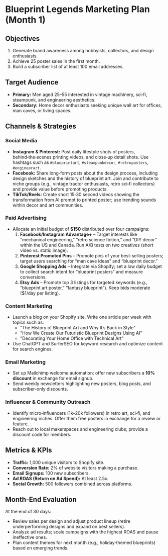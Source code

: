 # Blueprint Legends Marketing Plan (Month 1)

## Objectives
1. Generate brand awareness among hobbyists, collectors, and design enthusiasts.
2. Achieve 25 poster sales in the first month.
3. Build a subscriber list of at least 100 email addresses.

## Target Audience
- **Primary:** Men aged 25–55 interested in vintage machinery, sci‑fi, steampunk, and engineering aesthetics.
- **Secondary:** Home decor enthusiasts seeking unique wall art for offices, man caves, or living spaces.

## Channels & Strategies

### Social Media
- **Instagram & Pinterest:** Post daily lifestyle shots of posters, behind‑the‑scenes printing videos, and close‑up detail shots. Use hashtags such as `#blueprintart`, `#steampunkdecor`, `#retroposters`, `#engineerart`.
- **Facebook:** Share long‑form posts about the design process, including design sketches and the history of blueprint art. Join and contribute to niche groups (e.g., vintage tractor enthusiasts, retro sci‑fi collectors) and provide value before promoting products.
- **TikTok/Reels:** Create short 15‑30 second videos showing the transformation from AI prompt to printed poster; use trending sounds within decor and art communities.

### Paid Advertising
- Allocate an initial budget of **$150** distributed over four campaigns:
  1. **Facebook/Instagram Advantage+** – Target interests like “mechanical engineering,” “retro science fiction,” and “DIY decor” within the US and Canada. Run A/B tests on two creatives (short video vs. static image).  
  2. **Pinterest Promoted Pins** – Promote pins of your best-selling posters; target users searching for “man cave ideas” and “blueprint decor.”  
  3. **Google Shopping Ads** – Integrate via Shopify; set a low daily budget to collect search intent for “blueprint posters” and measure conversions.  
  4. **Etsy Ads** – Promote top 3 listings for targeted keywords (e.g., “blueprint art poster,” “fantasy blueprint”). Keep bids moderate ($1/day per listing).

### Content Marketing
- Launch a blog on your Shopify site. Write one article per week with topics such as:
  - "The History of Blueprint Art and Why It’s Back in Style"
  - "How We Create Our Futuristic Blueprint Designs Using AI"
  - "Decorating Your Home Office with Technical Art"
- Use ChatGPT and SurferSEO for keyword research and optimize content for search engines.

### Email Marketing
- Set up Mailchimp welcome automation: offer new subscribers a **10% discount** in exchange for email signup.
- Send weekly newsletters highlighting new posters, blog posts, and subscriber-only discounts.

### Influencer & Community Outreach
- Identify micro‑influencers (1k–20k followers) in retro art, sci‑fi, and engineering niches. Offer them free posters in exchange for a review or feature.
- Reach out to local makerspaces and engineering clubs; provide a discount code for members.

## Metrics & KPIs
- **Traffic:** 1,000 unique visitors to Shopify site.
- **Conversion Rate:** 2% of website visitors making a purchase.
- **Email Signups:** 100 new subscribers.
- **Ad ROAS (Return on Ad Spend):** At least 2.5x.
- **Social Growth:** 500 followers combined across platforms.

## Month‑End Evaluation
At the end of 30 days:
- Review sales per design and adjust product lineup (retire underperforming designs and expand on best sellers).
- Analyze ad results; scale campaigns with the highest ROAS and pause ineffective ones.
- Plan content themes for next month (e.g., holiday‑themed blueprints) based on emerging trends.
